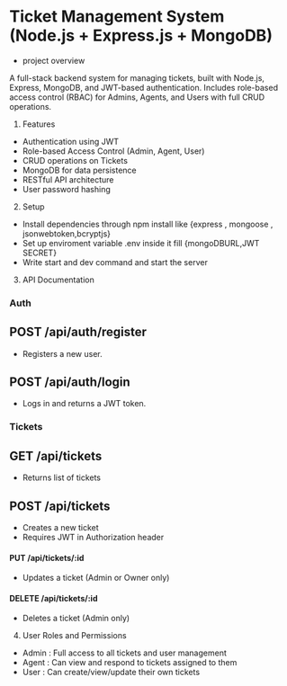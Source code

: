 #  Ticket Management System (Node.js + Express.js +  MongoDB)

 - project overview
 
A full-stack backend system for managing tickets, built with Node.js, Express, MongoDB, and JWT-based authentication. Includes role-based access control (RBAC) for Admins, Agents, and Users with full CRUD operations.

1. Features 

- Authentication using JWT
- Role-based Access Control (Admin, Agent, User)
- CRUD operations on Tickets
- MongoDB for data persistence
- RESTful API architecture
-  User password hashing


2. Setup

- Install dependencies through npm install like {express , mongoose , jsonwebtoken,bcryptjs}
- Set up enviroment variable .env inside it fill {mongoDBURL,JWT SECRET}
-  Write start and dev command and start the server


3. API Documentation 

###  Auth

## POST /api/auth/register
- Registers a new user.


## POST /api/auth/login
- Logs in and returns a JWT token.



###  Tickets

## GET /api/tickets
- Returns list of tickets 

## POST /api/tickets
- Creates a new ticket
- Requires JWT in Authorization header

#### PUT /api/tickets/:id
- Updates a ticket (Admin or Owner only)

#### DELETE /api/tickets/:id
- Deletes a ticket (Admin only)


4. User Roles and Permissions 

- Admin : Full access to all tickets and user management
- Agent : Can view and respond to tickets assigned to them
- User  : Can create/view/update their own tickets
